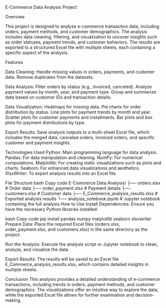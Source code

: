 E-Commerce Data Analysis Project

Overview

This project is designed to analyze e-commerce transaction data, including orders, payment methods, and customer demographics. The analysis includes data cleaning, filtering, and visualization to uncover insights such as order statuses, payment trends, and customer behaviors. The results are exported to a structured Excel file with multiple sheets, each containing a specific aspect of the analysis.

Features

Data Cleaning:
Handle missing values in orders, payments, and customer data.
Remove duplicates from the datasets.

Data Analysis:
Filter orders by status (e.g., invoiced, canceled).
Analyze payment values by month, year, and payment type.
Group and summarize data based on customer IDs and transaction details.

Data Visualization:
Heatmaps for missing data.
Pie charts for order distribution by status.
Line plots for payment trends by month and year.
Scatter plots for customer payments and installments.
Bar plots and box plots for payment distributions by type.

Export Results:
Save analysis outputs to a multi-sheet Excel file, which includes the merged data, canceled orders, invoiced orders, and specific customer and payment insights.


Technologies Used
Python: Main programming language for data analysis.
Pandas: For data manipulation and cleaning.
NumPy: For numerical computations.
Matplotlib: For creating static visualizations such as plots and charts.
Seaborn: For enhanced data visualizations and aesthetics.
XlsxWriter: To export analysis results into an Excel file.


File Structure
bash
Copy code
E-Commerce Data Analysis/
├── orders.xlsx              # Order data
├── order_payment.xlsx       # Payment details
├── customers.xlsx           # Customer data
├── E_Commerce_analysis_results.xlsx  # Exported analysis results
└── analysis_notebook.ipynb  # Jupyter notebook containing the full analysis
How to Use
Install Dependencies: Ensure you have the necessary Python libraries installed:

bash
Copy code
pip install pandas numpy matplotlib seaborn xlsxwriter
Prepare Data: Place the required Excel files (orders.xlsx, order_payment.xlsx, and customers.xlsx) in the same directory as the project.

Run the Analysis: Execute the analysis script or Jupyter notebook to clean, analyze, and visualize the data.

Export Results: The results will be saved to an Excel file E_Commerce_analysis_results.xlsx, which contains detailed insights in multiple sheets.

Conclusion
This analysis provides a detailed understanding of e-commerce transactions, including trends in orders, payment methods, and customer demographics. The visualizations offer an intuitive way to explore the data, while the exported Excel file allows for further examination and decision-making.
